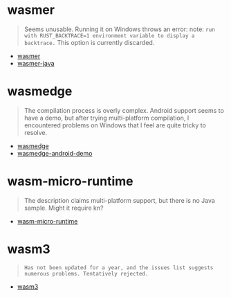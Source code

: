 # wasmer 
> Seems unusable. Running it on Windows throws an error: note: `run with RUST_BACKTRACE=1 environment variable to display a backtrace.` This option is currently discarded.
- [wasmer](https://github.com/wasmerio/wasmer)
- [wasmer-java](https://github.com/wasmerio/wasmer-java)

# wasmedge 
> The compilation process is overly complex. Android support seems to have a demo, but after trying multi-platform compilation, I encountered problems on Windows that I feel are quite tricky to resolve.
- [wasmedge](https://github.com/WasmEdge/WasmEdge)
- [wasmedge-android-demo](https://github.com/second-state/wasmedge-android)

# wasm-micro-runtime
> The description claims multi-platform support, but there is no Java sample. Might it require kn?
- [wasm-micro-runtime](https://github.com/bytecodealliance/wasm-micro-runtime)

# wasm3
> `Has not been updated for a year, and the issues list suggests numerous problems. Tentatively rejected.`
- [wasm3](https://github.com/wasm3/wasm3)
